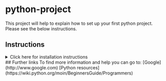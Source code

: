# python-project
This project will help to explain how to set up your first python project. Please see the below instructions.
## Instructions
<details>
<summary>Click here for installation instructions</summary>
1. Install python3 (including a link to the website)  
2. Install pip3 - sudo apt install python-pip  
3. Pip install virtualenv with pip3 install virtualenv  
4. Create their virtual environment - virtualenv venv  
 * And make sure they are working inside of it - source venv/bin/activate  
5. Install the pip dependencies file, using pip3 install -r pip_dependencies.txt  
6. Run the python program - python3 pass_gen.py  
</details>
## Further links
To find more information and help you can go to:
[Google](http://www.google.com)  
[Python resources](https://wiki.python.org/moin/BeginnersGuide/Programmers)  


 
